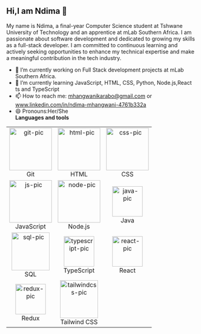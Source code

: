 ## Hi,I am Ndima 👋


My name is Ndima, a final-year Computer Science student at Tshwane University of Technology 
and an apprentice at mLab Southern Africa. I am passionate about software development and 
dedicated to growing my skills as a full-stack developer. I am committed to continuous learning
and actively seeking opportunities to enhance my technical expertise and make a meaningful contribution
in the tech industry.

- 🔭 I’m currently working on Full Stack development projects at mLab Southern Africa.
- 🌱 I’m currently learning JavaScript, HTML, CSS, Python, Node.js,React ts and TypeScript
- 📫 How to reach me: mhangwanikarabo@gmail.com or www.linkedin.com/in/ndima-mhangwani-4761b332a
- 😄 Pronouns:Her/She
  <br>
<strong>Languages and tools</strong>
<table>
  <tr>
    <td align="center">
      <img src="https://github.com/user-attachments/assets/19d42f66-22c0-42cc-b98d-e301c2e1a3d1" width="112" height="112" alt="git-pic" />
      <br/>Git
    </td>
    <td align="center">
      <img src="https://github.com/user-attachments/assets/3672e132-1fad-40b9-be77-fd00819e0fca" width="112" height="112" alt="html-pic" />
      <br/>HTML
    </td>
    <td align="center">
      <img src="https://github.com/user-attachments/assets/c4dc9e1b-7e75-4182-b156-94cc75855ecb" width="112" height="112" alt="css-pic" />
      <br/>CSS
    </td>
  </tr>
  <tr>
    <td align="center">
      <img src="https://github.com/user-attachments/assets/c8b132fe-9022-492e-b566-a07e4ee15c4b" width="112" height="112" alt="js-pic" />
      <br/>JavaScript
    </td>
    <td align="center">
      <img src="https://github.com/user-attachments/assets/4118f043-8993-4488-9d05-823a3a693a37" width="112" height="112" alt="node-pic" />
      <br/>Node.js
    </td>
    <td align="center">
      <img src="https://upload.wikimedia.org/wikipedia/en/3/30/Java_programming_language_logo.svg" width="80" alt="java-pic" />
      <br/>Java
    </td>
  </tr>
  <tr>
    <td align="center">
      <img src="https://upload.wikimedia.org/wikipedia/commons/8/87/Sql_data_base_with_logo.png" width="100" alt="sql-pic" />
      <br/>SQL
    </td>
    <td align="center">
      <img src="https://cdn.worldvectorlogo.com/logos/typescript.svg" width="80" alt="typescript-pic" />
      <br/>TypeScript
    </td>
    <td align="center">
      <img src="https://upload.wikimedia.org/wikipedia/commons/a/a7/React-icon.svg" width="80" alt="react-pic" />
      <br/>React
    </td>
  </tr>
  <tr>
    <td align="center">
      <img src="https://raw.githubusercontent.com/reduxjs/redux/master/logo/logo.png" width="80" alt="redux-pic" />
      <br/>Redux
    </td>
    <td align="center">
      <img src="https://raw.githubusercontent.com/tailwindlabs/tailwindcss/HEAD/.github/logo-light.svg" width="100" alt="tailwindcss-pic" />
      <br/>Tailwind CSS
    </td>
    <td></td>
  </tr>
</table>







